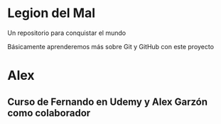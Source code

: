 # Legion del Mal
Un repositorio para conquistar el mundo

Básicamente aprenderemos más sobre Git y GitHub con este proyecto


# Alex


## Curso de Fernando en Udemy y Alex Garzón como colaborador
